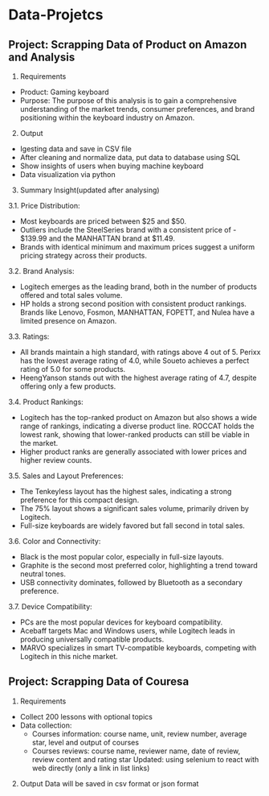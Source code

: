 # Data-Projetcs
## Project: Scrapping Data of Product on Amazon and Analysis
1. Requirements
- Product: Gaming keyboard
- Purpose: The purpose of this analysis is to gain a comprehensive understanding of the market trends, consumer preferences, and brand positioning within the keyboard industry on Amazon.

2. Output
- Igesting data and save in CSV file
- After cleaning and normalize data, put data to database using SQL
- Show insights of users when buying machine keyboard
- Data visualization via python

3. Summary Insight(updated after analysing)
   
3.1. Price Distribution:
- Most keyboards are priced between $25 and $50.
- Outliers include the SteelSeries brand with a consistent price of - $139.99 and the MANHATTAN brand at $11.49.
- Brands with identical minimum and maximum prices suggest a uniform pricing strategy across their products.

3.2. Brand Analysis:
- Logitech emerges as the leading brand, both in the number of products offered and total sales volume.
- HP holds a strong second position with consistent product rankings.
Brands like Lenovo, Fosmon, MANHATTAN, FOPETT, and Nulea have a limited presence on Amazon.

3.3. Ratings:
- All brands maintain a high standard, with ratings above 4 out of 5.
Perixx has the lowest average rating of 4.0, while Soueto achieves a perfect rating of 5.0 for some products.
- HeengYanson stands out with the highest average rating of 4.7, despite offering only a few products.

3.4. Product Rankings:
- Logitech has the top-ranked product on Amazon but also shows a wide range of rankings, indicating a diverse product line.
ROCCAT holds the lowest rank, showing that lower-ranked products can still be viable in the market.
- Higher product ranks are generally associated with lower prices and higher review counts.

3.5. Sales and Layout Preferences:
- The Tenkeyless layout has the highest sales, indicating a strong preference for this compact design.
- The 75% layout shows a significant sales volume, primarily driven by Logitech.
- Full-size keyboards are widely favored but fall second in total sales.

3.6. Color and Connectivity:
- Black is the most popular color, especially in full-size layouts.
- Graphite is the second most preferred color, highlighting a trend toward neutral tones.
- USB connectivity dominates, followed by Bluetooth as a secondary preference.

3.7. Device Compatibility:
- PCs are the most popular devices for keyboard compatibility.
- Acebaff targets Mac and Windows users, while Logitech leads in producing universally compatible products.
- MARVO specializes in smart TV-compatible keyboards, competing with Logitech in this niche market.


## Project: Scrapping Data of Couresa
1. Requirements 
- Collect 200 lessons with optional topics
- Data collection: 
    - Courses information: course name, unit, review number, average star, level and output of courses
    - Courses reviews: course name, reviewer name, date of review, review content and rating star
Updated: using selenium to react with web directly (only a link in list links)

2. Output
Data will be saved in csv format or json format



